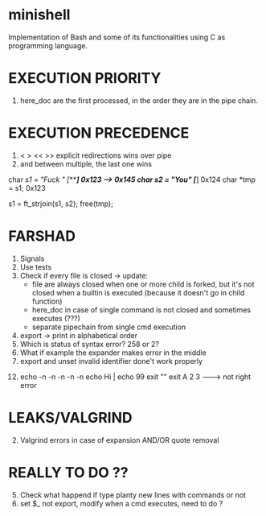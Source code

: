 # minishell
Implementation of Bash and some of its functionalities using C as programming language.

# EXECUTION PRIORITY
1) here_doc are the first processed, in the order they are in the pipe chain.

# EXECUTION PRECEDENCE
1) < > << >> explicit redirections wins over pipe
2) and between multiple, the last one wins

char *s1 = "Fuck " [******] 0x123 --> 0x145
char *s2 = "You"   [****]	0x124
char *tmp = s1; 0x123

s1 = ft_strjoin(s1, s2);
free(tmp);

# FARSHAD
1) Signals
2) Use tests
3) Check if every file is closed -> update:
	- file are always closed when one or more child is forked,
		but it's not closed when a builtin is executed (because it doesn't go in child function)
	- here_doc in case of single command is not closed and sometimes executes (???)
	- separate pipechain from single cmd execution
4) export -> print in alphabetical order
6) Which is status of syntax error? 258 or 2?
7) What if example the expander makes error in the middle
8) export and unset invalid identifier done't work properly
<!-- 9) Not sure about env->to_export variable, which told if the variable has to be exported -->
<!-- 11) expot var+=something add omething to the existing variable or creates a new one -->
12) echo -n -n -n -n -n
	echo Hi | echo 99
	exit ""
	exit A 2 3 ---> not right error

# LEAKS/VALGRIND
<!-- 1) NOT existing commands (not happens in pipechain) -->
2) Valgrind errors in case of expansion AND/OR quote removal

# REALLY TO DO ??
5) Check what happend if type planty new lines with commands or not
10) set $_ not export, modify when a cmd executes, need to do ?
